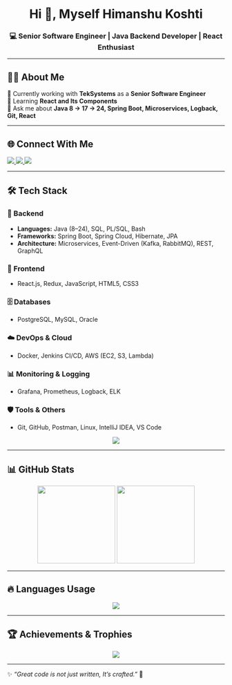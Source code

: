 <h1 align="center">Hi 👋, Myself Himanshu Koshti</h1>
<h3 align="center">
💻 Senior Software Engineer | Java Backend Developer | React Enthusiast  
</h3>

---

## 👨‍💻 About Me  
🔭 Currently working with **TekSystems** as a **Senior Software Engineer**  
🌱 Learning **React and Its Components**  
💬 Ask me about **Java 8 → 17 → 24, Spring Boot, Microservices, Logback, Git, React**  
 

---

## 🌐 Connect With Me  
<p align="left">
  <a href="https://www.linkedin.com/in/devhimanshukoshti" target="_blank">
    <img src="https://img.shields.io/badge/LinkedIn-%230077B5.svg?&style=for-the-badge&logo=linkedin&logoColor=white" />
  </a>
  <a href="mailto:Himanshukoshti94@outlook.com">
    <img src="https://img.shields.io/badge/Outlook-0078D4?style=for-the-badge&logo=microsoft-outlook&logoColor=white" />
  </a>
  <a href="https://github.com/himanshu-koshti-lab" target="_blank">
    <img src="https://img.shields.io/badge/GitHub-171515?style=for-the-badge&logo=github&logoColor=white" />
  </a>
</p>

---

## 🛠️ Tech Stack  

### 🚀 Backend  
- **Languages:** Java (8–24), SQL, PL/SQL, Bash  
- **Frameworks:** Spring Boot, Spring Cloud, Hibernate, JPA  
- **Architecture:** Microservices, Event-Driven (Kafka, RabbitMQ), REST, GraphQL  

### 🎨 Frontend  
- React.js, Redux, JavaScript, HTML5, CSS3

### 🗄️ Databases  
- PostgreSQL, MySQL, Oracle

### ☁️ DevOps & Cloud  
- Docker, Jenkins CI/CD, AWS (EC2, S3, Lambda)  

### 📊 Monitoring & Logging  
- Grafana, Prometheus, Logback, ELK  

### 🛡️ Tools & Others  
- Git, GitHub, Postman, Linux, IntelliJ IDEA, VS Code  

<p align="center">
  <img src="https://skillicons.dev/icons?i=java,spring,hibernate,maven,postgres,mysql,docker,linux,aws,git,github,react,html,css,js,kafka,grafana,postman" />
</p>

---

## 📊 GitHub Stats  

<div align="center">
  <img src="https://github-readme-stats.vercel.app/api?username=himanshu-koshti-lab&show_icons=true&theme=tokyonight&count_private=true" height="180"/>
  <img src="https://github-readme-streak-stats.herokuapp.com/?user=himanshu-koshti-lab&theme=tokyonight" height="180"/>
</div>  

---

## 🔥 Languages Usage  
<div align="center">
  <img src="https://github-readme-stats.vercel.app/api/top-langs/?username=himanshu-koshti-lab&layout=compact&theme=tokyonight" />
</div>

---

## 🏆 Achievements & Trophies  
<p align="center">
  <img src="https://github-profile-trophy.vercel.app/?username=himanshu-koshti-lab&theme=darkhub&margin-w=10&margin-h=10&column=7" />
</p>

---

✨ *“Great code is not just written, It’s crafted.”* 🚀  
